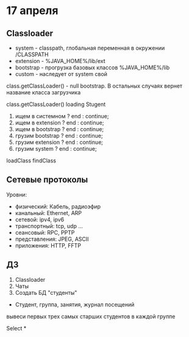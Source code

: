 # 17 апреля

## Classloader

- system - classpath, глобальная переменная в окружении /CLASSPATH  
- extension - %JAVA_HOME%/lib/ext
- bootstrap - прогрузка базовых классов %JAVA_HOME%/lib  
- custom - наследует от system свой

class.getClassLoader() - null bootstrap. В остальных случаях вернет название класса загрузчика

class.getClassLoader() loading Stugent
1) ищем в системном ? end : continue;  
2) ищем в extension ? end : continue;  
3) ищем в bootstrap ? end : continue;  
4) грузим bootstrap ? end : continue;  
5) грузим extension ? end : continue;  
6) грузим system ? end : continue;  

loadClass
findClass

## Сетевые протоколы

Уровни:
- физический: Кабель, радиоэфир
- канальный: Ethernet, ARP
- сетевой: ipv4, ipv6
- транспортный: tcp, udp ...
- сеансовый: RPC, PPTP
- представления: JPEG, ASCII
- приложения: HTTP, FFTP

## ДЗ
1) Classloader
2) Чаты
3) Создать БД "студенты"
 - Студент, группа, занятия, журнал посещений
 
 вывеси первых трех самых старших студентов в каждой группе
 
 Select * 
